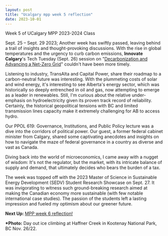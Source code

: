 ```yaml
---
layout: post
title: "Ucalgary mpp week 5 reflection"
date: 2023-10-01
---
```


<!-- wp:paragraph -->
<p>Week 5 of UCalgary MPP 2023-2024 Class</p>
<!-- /wp:paragraph -->

<!-- wp:paragraph -->
<p>Sept. 25 – Sept. 29 2023; Another week has swiftly passed, leaving behind a trail of insights and thought-provoking discussions. With the rise in global temperatures and the urgency to curb carbon emissions, <strong>Innovate Calgary</strong>'s Tech Tuesday (Sept. 26) session on "<a rel="noreferrer noopener" href="https://www.eventbrite.ca/e/tech-tuesday-decarbonization-and-advancing-a-net-zero-grid-tickets-711479322807" target="_blank">Decarbonization and Advancing a Net-Zero Grid</a>" couldn't have been more timely.</p>
<!-- /wp:paragraph -->

<!-- wp:paragraph -->
<p>Listening to industry, TransAlta and Capital Power, share their roadmap to a carbon-neutral future was interesting. With the plummeting costs of solar and wind energy, it's interesting to see Alberta's energy sector, which was historically so deeply entrenched in oil and gas, now attempting to emerge as a leader in renewables. Still, I'm curious about the relative under-emphasis on hydroelectricity given its proven track record of reliability. Certainly, the historical geopolitical tensions with BC and limited transmission lines capacity make it extremely challenging for AB to access hydro.</p>
<!-- /wp:paragraph -->

<!-- wp:paragraph -->
<p>Our PPOL 619: Governance, Institutions, and Public Policy lecture was a dive into the corridors of political power. Our guest, a former federal cabinet minister from Calgary, shared some captivating anecdotes and insights on how to navigate the maze of federal governance in a country as diverse and vast as Canada.</p>
<!-- /wp:paragraph -->

<!-- wp:paragraph -->
<p>Diving back into the world of microeconomics, I came away with a nugget of wisdom: It's not the regulator, but the market, with its intricate balance of supply and demand, that ultimately decides who bears the burden of a tax.</p>
<!-- /wp:paragraph -->

<!-- wp:paragraph -->
<p>The week was topped off with the 2023 Master of Science in Sustainable Energy Development (SEDV) Student Research Showcase on Sept. 27. It was invigorating to witness such ground-breaking research aimed at making the Canadian economy more sustainable (with few notable international case studies). The passion of the students left a lasting impression and fueled my optimism about our greener future. </p>
<!-- /wp:paragraph -->

<!-- wp:paragraph -->
<p><strong>Next Up: </strong><a href="https://ahmedelmeligy.com/2023/10/10/ucalgary-mpp-week-6-reflection/" target="_blank" rel="noreferrer noopener">MPP week 6 reflection!</a></p>
<!-- /wp:paragraph -->

<!-- wp:paragraph -->
<p><strong>*Photo:</strong>&nbsp;Day out ice climbing at Haffner Creek in Kootenay National Park, BC Nov. 26/22.</p>
<!-- /wp:paragraph -->